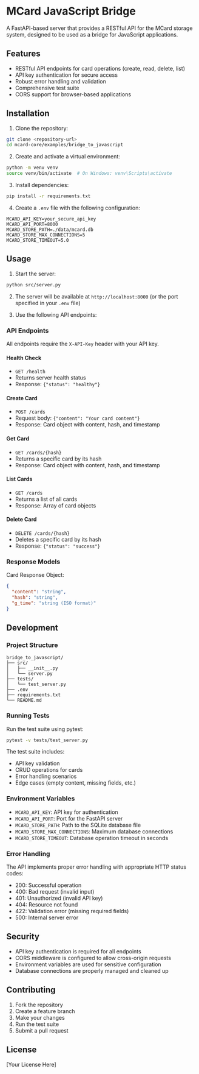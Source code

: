 # MCard JavaScript Bridge

A FastAPI-based server that provides a RESTful API for the MCard storage system, designed to be used as a bridge for JavaScript applications.

## Features

- RESTful API endpoints for card operations (create, read, delete, list)
- API key authentication for secure access
- Robust error handling and validation
- Comprehensive test suite
- CORS support for browser-based applications

## Installation

1. Clone the repository:
```bash
git clone <repository-url>
cd mcard-core/examples/bridge_to_javascript
```

2. Create and activate a virtual environment:
```bash
python -m venv venv
source venv/bin/activate  # On Windows: venv\Scripts\activate
```

3. Install dependencies:
```bash
pip install -r requirements.txt
```

4. Create a `.env` file with the following configuration:
```env
MCARD_API_KEY=your_secure_api_key
MCARD_API_PORT=8000
MCARD_STORE_PATH=./data/mcard.db
MCARD_STORE_MAX_CONNECTIONS=5
MCARD_STORE_TIMEOUT=5.0
```

## Usage

1. Start the server:
```bash
python src/server.py
```

2. The server will be available at `http://localhost:8000` (or the port specified in your `.env` file)

3. Use the following API endpoints:

### API Endpoints

All endpoints require the `X-API-Key` header with your API key.

#### Health Check
- `GET /health`
- Returns server health status
- Response: `{"status": "healthy"}`

#### Create Card
- `POST /cards`
- Request body: `{"content": "Your card content"}`
- Response: Card object with content, hash, and timestamp

#### Get Card
- `GET /cards/{hash}`
- Returns a specific card by its hash
- Response: Card object with content, hash, and timestamp

#### List Cards
- `GET /cards`
- Returns a list of all cards
- Response: Array of card objects

#### Delete Card
- `DELETE /cards/{hash}`
- Deletes a specific card by its hash
- Response: `{"status": "success"}`

### Response Models

Card Response Object:
```json
{
  "content": "string",
  "hash": "string",
  "g_time": "string (ISO format)"
}
```

## Development

### Project Structure

```
bridge_to_javascript/
├── src/
│   ├── __init__.py
│   └── server.py
├── tests/
│   └── test_server.py
├── .env
├── requirements.txt
└── README.md
```

### Running Tests

Run the test suite using pytest:

```bash
pytest -v tests/test_server.py
```

The test suite includes:
- API key validation
- CRUD operations for cards
- Error handling scenarios
- Edge cases (empty content, missing fields, etc.)

### Environment Variables

- `MCARD_API_KEY`: API key for authentication
- `MCARD_API_PORT`: Port for the FastAPI server
- `MCARD_STORE_PATH`: Path to the SQLite database file
- `MCARD_STORE_MAX_CONNECTIONS`: Maximum database connections
- `MCARD_STORE_TIMEOUT`: Database operation timeout in seconds

### Error Handling

The API implements proper error handling with appropriate HTTP status codes:
- 200: Successful operation
- 400: Bad request (invalid input)
- 401: Unauthorized (invalid API key)
- 404: Resource not found
- 422: Validation error (missing required fields)
- 500: Internal server error

## Security

- API key authentication is required for all endpoints
- CORS middleware is configured to allow cross-origin requests
- Environment variables are used for sensitive configuration
- Database connections are properly managed and cleaned up

## Contributing

1. Fork the repository
2. Create a feature branch
3. Make your changes
4. Run the test suite
5. Submit a pull request

## License

[Your License Here]
